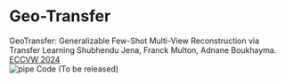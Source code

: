 # Geo-Transfer
GeoTransfer: Generalizable Few-Shot Multi-View Reconstruction via Transfer Learning
Shubhendu Jena, Franck Multon, Adnane Boukhayma.<br/> 
[ECCVW 2024](https://arxiv.org/abs/2408.14724)<br/> 
![pipe](https://github.com/user-attachments/assets/4ce8e4f2-7bec-4678-a25b-6e922a632d2f)
 Code (To be released)
